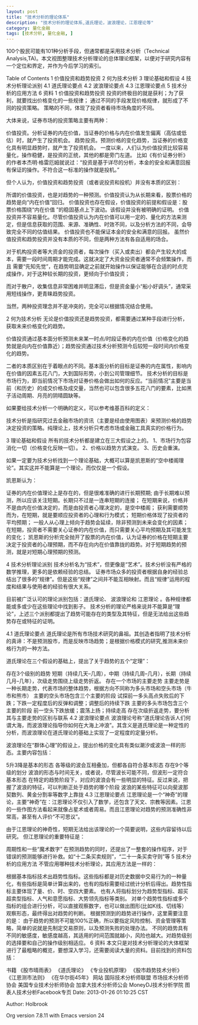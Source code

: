 ```yaml
---
layout: post
title: "技术分析的理论体系"
description: "技术分析的理论体系,道氏理论，波浪理论，江恩理论等"
category: 量化金融
tags: [技术分析, 量化金融, ]
---
```


100个股民可能有101种分析手段，但通常都是采用技术分析（Technical Analysis,TA)。本文视图整理技术分析理论的总体理论框架，以便对于研究内容有一个定位和界定，并作为今后学习的索引。

Table of Contents
1 价值投资和趋势投资
2 何为技术分析
3 理论基础和假设
4 技术分析理论派别
4.1 道氏理论要点
4.2 波浪理论要点
4.3 江恩理论要点
5 技术分析的应用方法
6 资料
1 价值投资和趋势投资
投资的终极目的就是获利；为了获利，就要找出价格变化的一些规律； 通过不同的手段发现价格规律，就形成了不同的投资策略。 策略的不同，体现了投资者看待市场角度的不同。

大体来说，证券市场的投资策略主要有两种：

价值投资。分析证券的内在价值，当证券的价格与内在价值发生偏离（高估或低估）时，就产生了投资机会。
趋势投资。预测价格的变化趋势，当证券的价格变化具有明显趋势时，就产生了投资机会。
一度以来，人们认为价值投资比较容易量化，操作稳健，是投资的正统，其他的都是旁门左道。 比如《有价证券分析》的作者本杰明·格雷厄姆就说过：“投资是基于详尽的分析，本金的安全和满意回报有保证的操作。不符合这一标准的操作就是投机。”

但个人认为，价值投资和趋势投资（或者说投资和投机）并没有本质的区别：

所谓的价值投资，也是对趋势的一种预测。价值投资认为从长期来看，股票价格的趋势是向“内在价值”回归。
价值投资也存在假设，价值投资的前提和假设是：股票价格围绕“内在价值 ”的稳固基点上下波动。该假设并没有被明确的证明。
价值投资并不容易量化。尽管价值投资认为内在价值可以用一定的、量化的方法来测定，但是信息获取的范围、来源、准确性、时效不同，以及分析方法的不同，会导致完全不同的估值结果。
价值投资也不能保证本金的安全和满意的回报。
虽然价值投资和趋势投资并没有本质的不同，但是两种方法有各自适用的场合。

对于机构投资者等大资金的投资者，每次操作（买入或卖出）都会产生较大的成本，需要一段时间周期才能完成。这就决定了大资金投资者通常不会频繁操作，而且 需要“先知先觉”，在趋势明显确定之前就开始操作以保证能够在合适的时点完成操作，对于这种较长期的投资，更倾向于价值投资；

而对于散户，收集信息非常困难并明显滞后，但是资金量小“船小好调头”，通常采用短线操作，更青睐趋势投资。

当然，两种投资理念并不是冲突的，完全可以根据情况结合使用。

2 何为技术分析
无论是价值投资还是趋势投资，都需要通过某种手段进行分析，获取未来价格变化的趋势。

价值投资通过基本面分析预测未来某一时点/时段证券的内在价值（价格变化的趋势就是向内在价值靠近）；趋势投资通过技术分析预测今后较短一段时间内价格变化的趋势。

二者的本质区别在于着眼点的不同。基本面分析的目标是证券的内在属性，影响内在价值的因素五花八门，大到国际形势，小到公司管理细节。 技术分析的目标是市场行为，即当前情况下市场对证券价格会做出如何的反应。“当前情况”主要是当前（和历史）的成交价格及成交量，当然也可以包含很多五花八门的要素，比如黑子活动周期、月亮的阴晴圆缺等。

如果要给技术分析一个明确的定义，可以参考维基百科的定义：

技术分析是指研究过去金融市场的资讯（主要是经由使用图表）来预测价格的趋势决定投资的策略。纯理论上，技术分析只考虑市场或金融工具真实的价格行为。

3 理论基础和假设
所有的技术分析都是建立在三大假设之上的。 1、市场行为包容消化一切（价格变化反映一切）。 2、价格以趋势方式演变。 3、历史会重演。

如果一定要为技术分析找到一个理论基础，大概可以算是凯恩斯的“空中楼阁理论”。其实这并不能算是一个理论，而仅仅是一个假设。

凯恩斯认为：

证券的内在价值理论上是存在的，但是很难准确的进行长期预期;
由于长期难以预测，所以应该关注短期。长期只不过是一连串短期的连接；
在短期来说，价格并不是由内在价值决定的，而是由投资者心理决定的，是空中楼阁；
获利需要顺势而为，在短期，就是要顺应投资者的心理和行为模式；
短期价格体现了投资者的平均预期；
一般人从心理上倾向于趋势会延续，除非预测到未来会变化的因素；
在短期，投资者不需要关心证券的内在价值，而只需要关心平均预期及其可能发生的变化；
凯恩斯的分析完全抛开了股票的内在价值，认为证券的价格在短期主要决定于投资者的心理预期，而不存在向内在价值靠拢的趋势。对于短期趋势的预测，就是对短期心理预期的预测。

4 技术分析理论派别
技术分析名为“技术”，但更像是“艺术”。技术分析没有严格的数学推理，更多的是依赖经验的总结。 证券市场众多的投资者根据自身的经验总结出了很多的“规律”。但是这些“规律”之间并不能互相映射。而且“规律”运用的程度和结果与使用者的经验有很大关系。

目前被广泛认可的理论派别包括：道氏理论、 波浪理论和 江恩理论 。各种规律都能或多或少在这些理论中找到影子。 技术分析的理论严格来说并不能算是“理论”，上述三个派别都提出了趋势可能存在的类型及其特征，但是无法给出这些趋势存在或特征的证明。

4.1 道氏理论要点
道氏理论是所有市场技术研究的鼻祖。其创造者指明了技术分析的真谛：不是预测股市，而是反映市场趋势；是根据价格模式的研究,推测未来价格行为的一种方法。

道氏理论在三个假设的基础上，提出了关于趋势的五个“定理”：

存在3个级别的趋势 短期（持续几天–几周），中期（持续几周–几月），长期（持续几月–几年），次级走势围绕上级走势折返。
存在一个市场的主要走势 主要走势是一种长期走势，代表市场的整体趋势，根据方向不同称为多头市场和空头市场（牛市和熊市）
主要的空头市场包含三个主要的阶段 试探前一多头高点失败后的下跌；下跌一定程度后的反弹和调整；调整后的持续下跌
主要的多头市场包含三个主要的阶段 前一空头下跌放缓；震荡上扬；持续走高
存在次级折返走势，要分析其与主要走势的区别与联系
4.2 波浪理论要点
波浪理论号称“道氏理论告诉人们何谓大海，而波浪理论指导你如何在大海上冲浪”。其含义是道氏理论是一种定性的分析，而波浪理论在道氏理论的基础上实现了一定程度的定量分析。

波浪理论在“群体心理”的假设上，提出价格的变化具有类似潮汐或波浪一样的形态。主要内容包括：

5升3降是基本的形态
各等级的波会互相叠加，但都各自符合基本形态
存在9个等级的划分
波浪的形态与时间无关，或者说，尽管波长可能不同，但波形一定符合基本形态
在特定的趋势阶段下，对应的波浪会有一些明显的特征。反过来说，把握了波浪的特征，可以判断正处于趋势的哪个阶段
波浪的某些特征可以向斐波那契数列、黄金分割率等数字上靠拢
4.3 江恩理论要点
江恩理论是一个“神奇”的理论，主要“神奇”在：江恩理论不仅引入了数学，还包含了天文、宗教等因素。江恩的一些作图方法看起来就像占星术或者周易。而且江恩理论对趋势的预测准确性非常高，甚至有人评价“不可思议”。

由于江恩理论的神奇性，短期无法给出该理论的一个简要说明，这些内容留待以后研究。 但江恩理论的重要特征是：

周期性和一些“魔术数字”
在预测趋势的同时，还提出了一整套的操作程序，对于错误的预测能够进行补救。如“十二条买卖规则”，“二十一条买卖守则”等
5 技术分析的应用方法
不管应用哪种技术分析理论，其应用方法是一样的：

根据基本指标技术出趋势性指标。这些指标都是对历史数据中交易行为的一种量化，有些指标是简单计算出来的，也有的指标需要经过统计分析后得出。趋势性指标主要体现了量、价、时、空四大要素。 也有人将指标划分为趋势型指标、超买超卖型指标、人气和意愿指标、大势领先指标等类别。
对单个趋势性指标或多个指标的组合进行分析，可以直接观察数字，也可以做出图形(比如K线、切线等）观察形态，最终得出对趋势的判断。
根据预测到的趋势进行操作，这里需要注意的是：
由于趋势的预测不可能100%正确，所以要指定风险控制、资金管理等策略，简单的说就是先制定交易原则，以及预测失败的处理办法。
不同的趋势具有不同的敏感度，敏感度越高，其适用的时间范围就越小，风险也越大。对趋势级别的选择要和自己的操作级别相适应。
6 资料
本文只是对技术分析理论的大体框架进行了最粗略的概览，要想深入学习，还需要阅读大量的资料。目前找到的资料包括：

书籍
《股市晴雨表》
《道氏理论》
《专业投机原理》
《股市趋势技术分析》
《江恩测市法则》
《在华尔街45年》
网站
国际技术分析师联盟
市场技术分析师协会
美国专业技术分析师协会
加拿大技术分析师公会
MoneyDJ技术分析学院
图表人技术分析Facebook专页
Date: 2013-01-26 01:10:25 CST

Author: Holbrook

Org version 7.8.11 with Emacs version 24